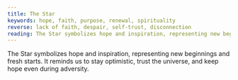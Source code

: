 ```yaml
---
title: The Star
keywords: hope, faith, purpose, renewal, spirituality
reverse: lack of faith, despair, self-trust, disconnection
reading: The Star symbolizes hope and inspiration, representing new beginnings and fresh starts. It reminds us to stay optimistic, trust the universe, and keep hope even during adversity. As you consider the energy of The Star, ask yourself - what new beginnings or fresh starts am I currently experiencing? How can I stay optimistic and keep hope during challenging times? What inspires me and gives me a sense of purpose? How can I deepen my spiritual connection to the universe?
---
```


The Star symbolizes hope and inspiration, representing new beginnings and fresh starts. It reminds us to stay optimistic, trust the universe, and keep hope even during adversity.
